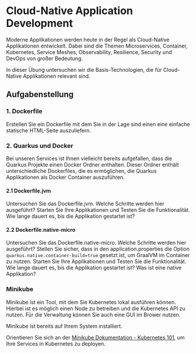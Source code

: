# Cloud-Native Application Development

Moderne Applikationen werden heute in der Regel als Cloud-Native Applikationen entwickelt. 
Dabei sind die Themen Microservices, Container, Kubernetes, Service Meshes, Observability, Resilience, 
Security und DevOps von großer Bedeutung.

In dieser Übung untersuchen wir die Basis-Technologien, die für Cloud-Native Applikationen relevant sind.

## Aufgabenstellung

### 1. Dockerfile 

Erstellen Sie ein Dockerfile mit dem Sie in der Lage sind einen eine einfache statische HTML-Seite auszuliefern.

### 2. Quarkus und Docker

Bei unseren Services ist Ihnen vielleicht bereits aufgefallen, dass die Quarkus Projekte einen Docker Ordner enthalten.
Dieser Ordner enthält unterschiedliche Dockerfiles, die es ermöglichen, die Quarkus Applikationen als Docker Container
auszuführen.

#### 2.1 Dockerfile.jvm

Untersuchen Sie das Dockerfile.jvm. Welche Schritte werden hier ausgeführt? 
Starten Sie Ihre Applikationen und Testen Sie die Funktionalität. 
Wie lange dauert es, bis die Applikation gestartet ist? 


#### 2.2 Dockerfile.native-micro 

Untersuchen Sie das Dockerfile.native-micro. Welche Schritte werden hier ausgeführt?
Stellen Sie sicher, dass in den application.properties die Option `quarkus.native.container-build=true` gesetzt ist, um 
GraalVM im Container zu nutzen.
Starten Sie Ihre Applikationen und Testen Sie die Funktionalität.
Wie lange dauert es, bis die Applikation gestartet ist?
Was ist eine native Applikation?

### Minikube

Minikube ist ein Tool, mit dem Sie Kubernetes lokal ausführen können. Hierbei ist es möglich einen Node zu betreiben 
und die Kubernetes API zu nutzen. Für die Verwaltung können Sie auch eine GUI im Brower nutzen. 

Minikube ist bereits auf Ihrem System installiert.

Orientieren Sie sich an der [Minikube Dokumentation - Kubernetes 101](https://minikube.sigs.k8s.io/docs/tutorials/kubernetes_101/), 
um Ihre Services in Kubernetes zu deployen.